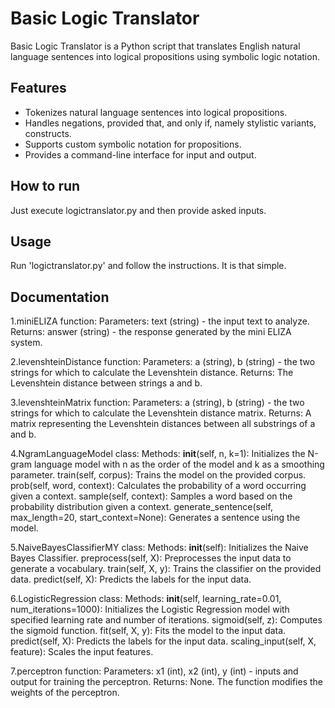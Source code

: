 # Basic Logic Translator

Basic Logic Translator is a Python script that translates English natural language sentences into logical propositions using symbolic logic notation.

## Features

- Tokenizes natural language sentences into logical propositions.
- Handles negations, provided that, and only if, namely stylistic variants, constructs.
- Supports custom symbolic notation for propositions.
- Provides a command-line interface for input and output.

## How to run

Just execute logictranslator.py and then provide asked inputs.


## Usage
Run 'logictranslator.py' and follow the instructions. It is that simple.

## Documentation


1.miniELIZA function:
Parameters: text (string) - the input text to analyze.
Returns: answer (string) - the response generated by the mini ELIZA system.

2.levenshteinDistance function:
Parameters: a (string), b (string) - the two strings for which to calculate the Levenshtein distance.
Returns: The Levenshtein distance between strings a and b.

3.levenshteinMatrix function:
Parameters: a (string), b (string) - the two strings for which to calculate the Levenshtein distance matrix.
Returns: A matrix representing the Levenshtein distances between all substrings of a and b.

4.NgramLanguageModel class:
Methods:
__init__(self, n, k=1): Initializes the N-gram language model with n as the order of the model and k as a smoothing parameter.
train(self, corpus): Trains the model on the provided corpus.
prob(self, word, context): Calculates the probability of a word occurring given a context.
sample(self, context): Samples a word based on the probability distribution given a context.
generate_sentence(self, max_length=20, start_context=None): Generates a sentence using the model.

5.NaiveBayesClassifierMY class:
Methods:
__init__(self): Initializes the Naive Bayes Classifier.
preprocess(self, X): Preprocesses the input data to generate a vocabulary.
train(self, X, y): Trains the classifier on the provided data.
predict(self, X): Predicts the labels for the input data.

6.LogisticRegression class:
Methods:
__init__(self, learning_rate=0.01, num_iterations=1000): Initializes the Logistic Regression model with specified learning rate and number of iterations.
sigmoid(self, z): Computes the sigmoid function.
fit(self, X, y): Fits the model to the input data.
predict(self, X): Predicts the labels for the input data.
scaling_input(self, X, feature): Scales the input features.

7.perceptron function:
Parameters: x1 (int), x2 (int), y (int) - inputs and output for training the perceptron.
Returns: None. The function modifies the weights of the perceptron.
